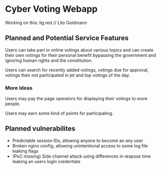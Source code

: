 # Cyber Voting Webapp

Working on this: lig.red // Lito Goldmann

## Planned and Potential Service Features

Users can take part in online votings about various topics and
can create their own votings for their personal benefit bypassing
the government and ignoring human rights and the constitution.

Users can search for recently added votings, votings due for approval,
votings their not participated in jet and top votings of the day.

### More Ideas

Users may pay the page operators for displaying their votings to more people.

Users may earn some kind of points for participating.

## Planned vulnerabilites

* Predictable session IDs, allowing anyone to become an any user
* Broken nginx config, allowing unintentional access to some log file leaking flags
* (PoC missing) Side channel attack using differences in respose time leaking an users login credentials
